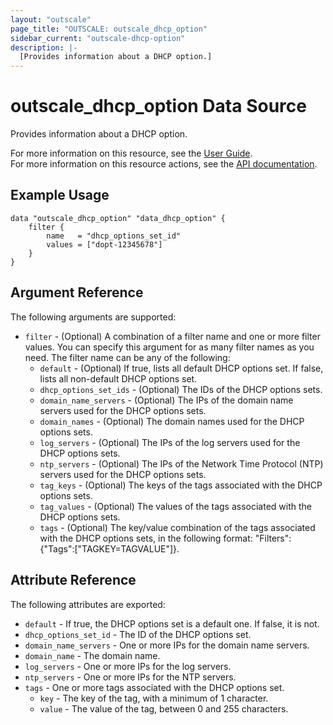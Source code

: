 ```yaml
---
layout: "outscale"
page_title: "OUTSCALE: outscale_dhcp_option"
sidebar_current: "outscale-dhcp-option"
description: |-
  [Provides information about a DHCP option.]
---
```


# outscale_dhcp_option Data Source

Provides information about a DHCP option.

For more information on this resource, see the [User Guide](https://docs.outscale.com/en/userguide/About-DHCP-Options.html).  
For more information on this resource actions, see the [API documentation](https://docs.outscale.com/api#3ds-outscale-api-dhcpoption).

## Example Usage

```hcl
data "outscale_dhcp_option" "data_dhcp_option" {
	filter {
		name   = "dhcp_options_set_id"
		values = ["dopt-12345678"]
	}
}
```

## Argument Reference

The following arguments are supported:

* `filter` - (Optional) A combination of a filter name and one or more filter values. You can specify this argument for as many filter names as you need. The filter name can be any of the following:
    * `default` - (Optional) If true, lists all default DHCP options set. If false, lists all non-default DHCP options set.
    * `dhcp_options_set_ids` - (Optional) The IDs of the DHCP options sets.
    * `domain_name_servers` - (Optional) The IPs of the domain name servers used for the DHCP options sets.
    * `domain_names` - (Optional) The domain names used for the DHCP options sets.
    * `log_servers` - (Optional) The IPs of the log servers used for the DHCP options sets.
    * `ntp_servers` - (Optional) The IPs of the Network Time Protocol (NTP) servers used for the DHCP options sets.
    * `tag_keys` - (Optional) The keys of the tags associated with the DHCP options sets.
    * `tag_values` - (Optional) The values of the tags associated with the DHCP options sets.
    * `tags` - (Optional) The key/value combination of the tags associated with the DHCP options sets, in the following format: &quot;Filters&quot;:{&quot;Tags&quot;:[&quot;TAGKEY=TAGVALUE&quot;]}.

## Attribute Reference

The following attributes are exported:

* `default` - If true, the DHCP options set is a default one. If false, it is not.
* `dhcp_options_set_id` - The ID of the DHCP options set.
* `domain_name_servers` - One or more IPs for the domain name servers.
* `domain_name` - The domain name.
* `log_servers` - One or more IPs for the log servers.
* `ntp_servers` - One or more IPs for the NTP servers.
* `tags` - One or more tags associated with the DHCP options set.
    * `key` - The key of the tag, with a minimum of 1 character.
    * `value` - The value of the tag, between 0 and 255 characters.
